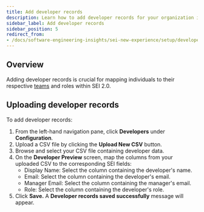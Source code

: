 ```yaml
---
title: Add developer records
description: Learn how to add developer records for your organization in SEI 2.0.
sidebar_label: Add developer records
sidebar_position: 5
redirect_from:
- /docs/software-engineering-insights/sei-new-experience/setup/developers
---
```


## Overview

Adding developer records is crucial for mapping individuals to their respective [teams](./teams) and roles within SEI 2.0.

## Uploading developer records

To add developer records:

1. From the left-hand navigation pane, click **Developers** under **Configuration**.
1. Upload a CSV file by clicking the **Upload New CSV** button.
1. Browse and select your CSV file containing developer data.
1. On the **Developer Preview** screen, map the columns from your uploaded CSV to the corresponding SEI fields:
   - Display Name: Select the column containing the developer's name.
   - Email: Select the column containing the developer's email.
   - Manager Email: Select the column containing the manager's email.
   - Role: Select the column containing the developer's role.
1. Click **Save.** A **Developer records saved successfully** message will appear.